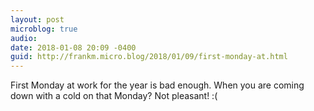 ```yaml
---
layout: post
microblog: true
audio: 
date: 2018-01-08 20:09 -0400
guid: http://frankm.micro.blog/2018/01/09/first-monday-at.html
---
```

First Monday at work for the year is bad enough. When you are coming down with a cold on that Monday? Not pleasant! :( 
